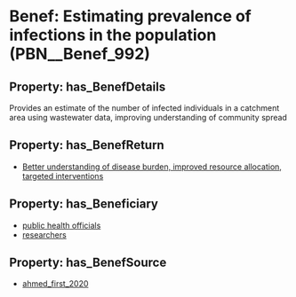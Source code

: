 # Benef: __Estimating prevalence of infections in the population__ (PBN__Benef_992)

## Property: has_BenefDetails

Provides an estimate of the number of infected individuals in a catchment area using wastewater data, improving understanding of community spread

## Property: has_BenefReturn

* [Better understanding of disease burden, improved resource allocation, targeted interventions](../BenefReturn/PBN__BenefReturn_1099)

## Property: has_Beneficiary

* [public health officials](../Stakeholder/PBN__Stakeholder_310)
* [researchers](../Stakeholder/PBN__Stakeholder_2)

## Property: has_BenefSource

* [ahmed_first_2020](../Article/PBN__Article_205)


